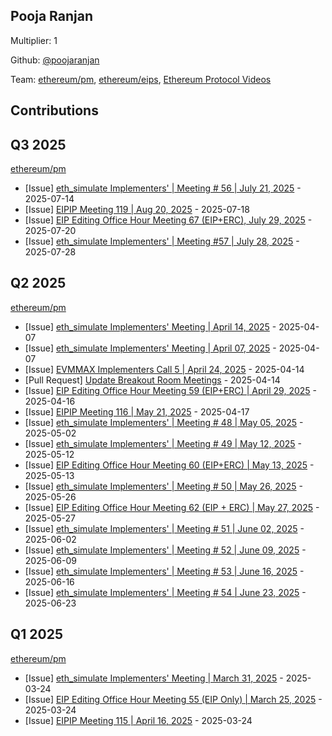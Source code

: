 
## Pooja Ranjan
Multiplier: 1

Github: [@poojaranjan](https://github.com/poojaranjan)

Team: [ethereum/pm](https://github.com/ethereum/pm/pulls?q=is%3Apr+is%3Aclosed+poojaranjan), [ethereum/eips](https://github.com/ethereum/EIPs/pulls?q=is%3Apr+is%3Aclosed+poojaranjan), [Ethereum Protocol Videos](https://www.youtube.com/@EthereumProtocol)

## Contributions

## Q3 2025


[ethereum/pm](https://github.com/ethereum/pm)
* [Issue] [eth_simulate Implementers' | Meeting # 56 | July 21, 2025](https://github.com/ethereum/pm/issues/1619) - 2025-07-14
* [Issue] [EIPIP Meeting 119 | Aug 20, 2025](https://github.com/ethereum/pm/issues/1628) - 2025-07-18
* [Issue] [EIP Editing Office Hour Meeting 67 (EIP+ERC), July 29, 2025](https://github.com/ethereum/pm/issues/1633) - 2025-07-20
* [Issue] [eth_simulate Implementers' | Meeting #57 | July 28, 2025](https://github.com/ethereum/pm/issues/1645) - 2025-07-28
## Q2 2025


[ethereum/pm](https://github.com/ethereum/pm)
* [Issue] [eth_simulate Implementers' Meeting | April 14, 2025](https://github.com/ethereum/pm/issues/1437) - 2025-04-07
* [Issue] [eth_simulate Implementers' Meeting | April 07, 2025](https://github.com/ethereum/pm/issues/1436) - 2025-04-07
* [Issue] [EVMMAX Implementers Call 5 | April 24, 2025](https://github.com/ethereum/pm/issues/1469) - 2025-04-14
* [Pull Request] [Update Breakout Room Meetings](https://github.com/ethereum/pm/pull/1466) - 2025-04-14
* [Issue] [EIP Editing Office Hour Meeting 59 (EIP+ERC) | April 29, 2025](https://github.com/ethereum/pm/issues/1481) - 2025-04-16
* [Issue] [EIPIP Meeting 116 | May 21, 2025](https://github.com/ethereum/pm/issues/1483) - 2025-04-17
* [Issue] [eth_simulate Implementers' | Meeting # 48 | May 05, 2025](https://github.com/ethereum/pm/issues/1518) - 2025-05-02
* [Issue] [eth_simulate Implementers' | Meeting # 49 | May 12, 2025](https://github.com/ethereum/pm/issues/1537) - 2025-05-12
* [Issue] [EIP Editing Office Hour Meeting 60 (EIP+ERC) | May 13, 2025](https://github.com/ethereum/pm/issues/1540) - 2025-05-13
* [Issue] [eth_simulate Implementers' | Meeting # 50 | May 26, 2025](https://github.com/ethereum/pm/issues/1556) - 2025-05-26
* [Issue] [EIP Editing Office Hour Meeting 62 (EIP + ERC) | May 27, 2025](https://github.com/ethereum/pm/issues/1557) - 2025-05-27
* [Issue] [eth_simulate Implementers' | Meeting # 51 | June 02, 2025](https://github.com/ethereum/pm/issues/1563) - 2025-06-02
* [Issue] [eth_simulate Implementers' | Meeting # 52 | June 09, 2025](https://github.com/ethereum/pm/issues/1568) - 2025-06-09
* [Issue] [eth_simulate Implementers' | Meeting # 53 | June 16, 2025](https://github.com/ethereum/pm/issues/1574) - 2025-06-16
* [Issue] [eth_simulate Implementers' | Meeting # 54 | June 23, 2025](https://github.com/ethereum/pm/issues/1587) - 2025-06-23
## Q1 2025

[ethereum/pm](https://github.com/ethereum/pm)
* [Issue] [eth_simulate Implementers' Meeting | March 31, 2025](https://github.com/ethereum/pm/issues/1405) - 2025-03-24
* [Issue] [EIP Editing Office Hour Meeting 55 (EIP Only) | March 25, 2025](https://github.com/ethereum/pm/issues/1403) - 2025-03-24
* [Issue] [EIPIP Meeting 115 | April 16, 2025](https://github.com/ethereum/pm/issues/1402) - 2025-03-24
